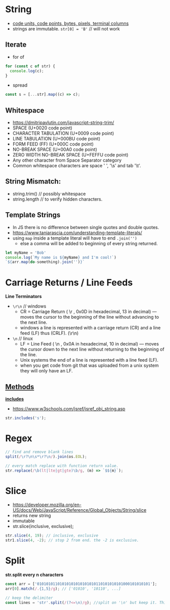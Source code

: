 # String

- [code units, code points, bytes, pixels, terminal columns](https://blog.bitsrc.io/how-big-is-a-string-ef2af3d222e6)
- strings are immutable. `str[0] = 'B'` // will not work

## Iterate

- for of

```js
for (const c of str) {
  console.log(c);
}
```

- spread

```js
const s = [...str].map((c) => c);
```

## Whitespace

- <https://dmitripavlutin.com/javascript-string-trim/>
- SPACE (U+0020 code point)
- CHARACTER TABULATION (U+0009 code point)
- LINE TABULATION (U+000BU code point)
- FORM FEED (FF) (U+000C code point)
- NO-BREAK SPACE (U+00A0 code point)
- ZERO WIDTH NO-BREAK SPACE (U+FEFFU code point)
- Any other character from Space Separator category
- Common whitespace characters are space ' ', '\s' and tab '\t'.

## String Mismatch:

- string.trim() // possibly whitespace
- string.length // to verify hidden characters.

## Template Strings

- In JS there is no difference between single quotes and double quotes.
- <https://www.taniarascia.com/understanding-template-literals/>
- using `map` inside a template literal will have to end `.join('')`
  - else a comma will be added to beginning of every string returned.

```js
let myName = 'Bob'
console.log(`My name is ${myName} and I'm cool!`)
`${arr.map(do-something).join('')}`
```

# Carriage Returns / Line Feeds

**Line Terminators**

- `\r\n` // windows
  - CR = Carriage Return ( \r , 0x0D in hexadecimal, 13 in decimal) — moves the cursor to the beginning of the line without advancing to the next line.
  - windows a line is represented with a carriage return (CR) and a line feed (LF) thus (CRLF). (\r\n)
- `\n` // linux
  - LF = Line Feed ( \n , 0x0A in hexadecimal, 10 in decimal) — moves the cursor down to the next line without returning to the beginning of the line.
  - Unix systems the end of a line is represented with a line feed (LF).
  - when you get code from git that was uploaded from a unix system they will only have an LF.

## [Methods](https://developer.mozilla.org/en-US/docs/Web/JavaScript/Reference/Global_Objects/String)

**[includes](https://developer.mozilla.org/en-US/docs/Web/JavaScript/Reference/Global_Objects/String/includes)**

- <https://www.w3schools.com/jsref/jsref_obj_string.asp>

```js
str.includes('s');
```

# Regex

```js
// find and remove blank lines
split(/\r?\n\s*\r?\n/).join(os.EOL);

// every match replace with function return value.
str.replace(/\b(lt|lte|gt|gte)\b/g, (m) => `$${m}`);
```

# Slice 

- <https://developer.mozilla.org/en-US/docs/Web/JavaScript/Reference/Global_Objects/String/slice>
- returns new string
- immutable
- str.slice(inclusive, exclusive);

```js
str.slice(4, 19); // inclusive, exclusive
str1.slice(4, -2); // stop 2 from end. the -2 is exclusive.
```

# Split

**str.split every n characters**

```js
const arr = ['01010101101010101010101010110101010101000101010101'];
arr[0].match(/.{1,5}/g); // ['01010', '10110', ...]

// keep the delimiter
const lines = 'str'.split(/(?<=\n)/g); //split on '\n' but keep it. This is a positive lookbehind regex. Must have parens.
```
